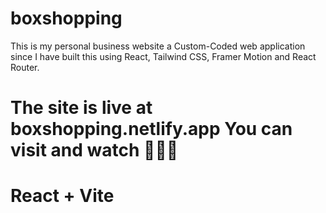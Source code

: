 # boxshopping
This is my personal business website a Custom-Coded web application since I have built this using React, Tailwind CSS, Framer Motion and React Router.

The site is live at boxshopping.netlify.app 
You can visit and watch 🧑🏻‍💻
=======
# React + Vite
